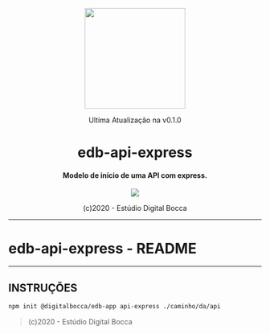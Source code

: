 <p align="center">
  <img src="https://estudiodigitalbocca.com.br/edb-logo.svg" width="200px">
  <p align="center">Ultima Atualização na v0.1.0</p>
  <h1 align="center">edb-api-express</h1>
  <h4 align="center">
    Modelo de início de uma API com express.
  </h4>
  <p align="center">
    <img src="https://badgen.net/badge/version/v0.1.0/orange">
  </p>
  <p align="center">(c)2020 - Estúdio Digital Bocca</p>
</p>

---

# edb-api-express - README

---

## INSTRUÇÕES

```bash
npm init @digitalbocca/edb-app api-express ./caminho/da/api
```

> (c)2020 - Estúdio Digital Bocca
